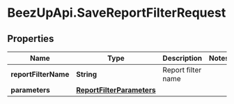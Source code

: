 # BeezUpApi.SaveReportFilterRequest

## Properties
Name | Type | Description | Notes
------------ | ------------- | ------------- | -------------
**reportFilterName** | **String** | Report filter name | 
**parameters** | [**ReportFilterParameters**](ReportFilterParameters.md) |  | 


